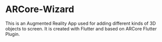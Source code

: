 # ARCore-Wizard
This is an Augmented Reality App used for adding different kinds of 3D objects to screen. It is created with Flutter and based on ARCore Flutter Plugin.
